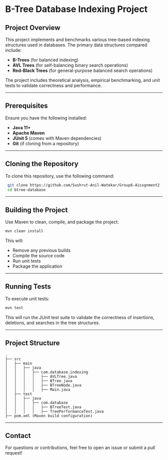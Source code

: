 # B-Tree Database Indexing Project

## Project Overview
This project implements and benchmarks various tree-based indexing structures used in databases. The primary data structures compared include:

- **B-Trees** (for balanced indexing)
- **AVL Trees** (for self-balancing binary search operations)
- **Red-Black Trees** (for general-purpose balanced search operations)

The project includes theoretical analysis, empirical benchmarking, and unit tests to validate correctness and performance.

---

## Prerequisites
Ensure you have the following installed:
- **Java 11+**
- **Apache Maven**
- **JUnit 5** (comes with Maven dependencies)
- **Git** (if cloning from a repository)

---

## Cloning the Repository
To clone this repository, use the following command:

```sh
 git clone https://github.com/Sushrut-Anil-Watekar/Group6-Aissgnment2
 cd btree-database
```

---

## Building the Project
Use Maven to clean, compile, and package the project:

```sh
mvn clean install
```

This will:
- Remove any previous builds
- Compile the source code
- Run unit tests
- Package the application

---

## Running Tests
To execute unit tests:

```sh
mvn test
```

This will run the JUnit test suite to validate the correctness of insertions, deletions, and searches in the tree structures.

---

## Project Structure
```
.
├── src
│   ├── main
│   │   ├── java
│   │   │   ├── com.database.indexing
│   │   │   │   ├── AVLTree.java
│   │   │   │   ├── BTree.java
│   │   │   │   ├── BTreeNode.java
│   │   │   │   ├── Main.java
│   ├── test
│   │   ├── java
│   │   │   ├── com.database
│   │   │   │   ├── BTreeTest.java
│   │   │   │   ├── TreePerformanceTest.java
├── pom.xml (Maven build configuration)
```

---

## Contact
For questions or contributions, feel free to open an issue or submit a pull request!

